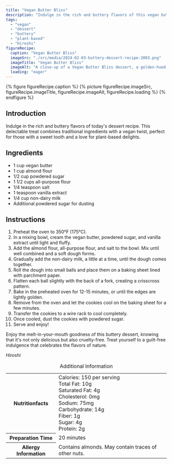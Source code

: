 ```yaml
---
title: "Vegan Butter Bliss"
description: "Indulge in the rich and buttery flavors of this vegan butter bliss dessert recipe. A guilt-free indulgence that celebrates the flavors of nature."
tags:
  - "vegan"
  - "dessert"
  - "buttery"
  - "plant-based"
  - "Hiroshi"
figureRecipe: 
  caption: "Vegan Butter Bliss"
  imageSrc: "./src/media/2024-02-03-buttery-dessert-recipe-2003.png"
  imageTitle: "Vegan Butter Bliss"
  imageAlt: "A close-up of a Vegan Butter Bliss dessert, a golden-hued masterpiece with a subtle texture, showcased as the centerpiece on a minimalist table."
  loading: "eager"
---
```


{% figure figureRecipe.caption %}
{% picture figureRecipe.imageSrc, figureRecipe.imageTitle, figureRecipe.imageAlt, figureRecipe.loading %}
{% endfigure %}

## Introduction

Indulge in the rich and buttery flavors of today's dessert recipe. This delectable treat combines traditional ingredients with a vegan twist, perfect for those with a sweet tooth and a love for plant-based delights.

## Ingredients

- 1 cup vegan butter
- 1 cup almond flour
- 1/2 cup powdered sugar
- 1 1/2 cups all-purpose flour
- 1/4 teaspoon salt
- 1 teaspoon vanilla extract
- 1/4 cup non-dairy milk
- Additional powdered sugar for dusting

## Instructions

1. Preheat the oven to 350°F (175°C).
2. In a mixing bowl, cream the vegan butter, powdered sugar, and vanilla extract until light and fluffy.
3. Add the almond flour, all-purpose flour, and salt to the bowl. Mix until well combined and a soft dough forms.
4. Gradually add the non-dairy milk, a little at a time, until the dough comes together.
5. Roll the dough into small balls and place them on a baking sheet lined with parchment paper.
6. Flatten each ball slightly with the back of a fork, creating a crisscross pattern.
7. Bake in the preheated oven for 12-15 minutes, or until the edges are lightly golden.
8. Remove from the oven and let the cookies cool on the baking sheet for a few minutes.
9. Transfer the cookies to a wire rack to cool completely.
10. Once cooled, dust the cookies with powdered sugar.
11. Serve and enjoy!

Enjoy the melt-in-your-mouth goodness of this buttery dessert, knowing that it's not only delicious but also cruelty-free. Treat yourself to a guilt-free indulgence that celebrates the flavors of nature.

*Hiroshi*

<table><caption class='sr-only'>Additional Information</caption><tr><th>Nutritionfacts</th><td>Calories: 150 per serving<br />
Total Fat: 10g<br />
Saturated Fat: 4g<br />
Cholesterol: 0mg<br />
Sodium: 75mg<br />
Carbohydrate: 14g<br />
Fiber: 1g<br />
Sugar: 4g<br />
Protein: 2g&nbsp;</td></tr><tr><th>Preparation Time</th><td>20 minutes&nbsp;</td></tr><tr><th>Allergy Information</th><td>Contains almonds. May contain traces of other nuts.&nbsp;</td></tr></table>

